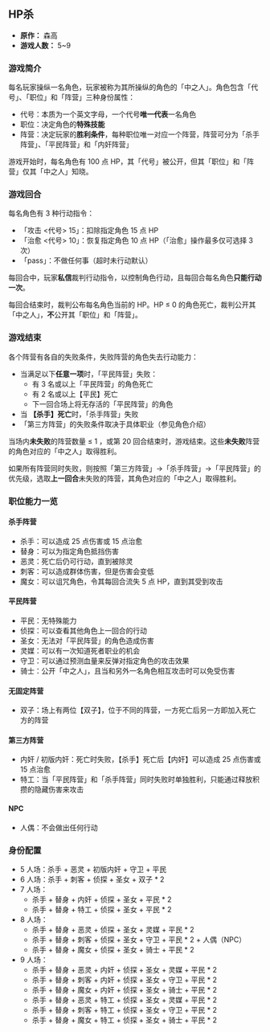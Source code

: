 ## HP杀

- **原作：** 森高
- **游戏人数：** 5~9

### 游戏简介

每名玩家操纵一名角色，玩家被称为其所操纵的角色的「中之人」。角色包含「代号」、「职位」和「阵营」三种身份属性：
 - 代号：本质为一个英文字母，一个代号**唯一代表**一名角色
 - 职位：决定角色的**特殊技能**
 - 阵营：决定玩家的**胜利条件**，每种职位唯一对应一个阵营，阵营可分为「杀手阵营」、「平民阵营」和「内奸阵营」

游戏开始时，每名角色有 100 点 HP，其「代号」被公开，但其「职位」和「阵营」仅其「中之人」知晓。

### 游戏回合

每名角色有 3 种行动指令：
 - 「攻击 <代号> 15」：扣除指定角色 15 点 HP
 - 「治愈 <代号> 10」：恢复指定角色 10 点 HP（「治愈」操作最多仅可选择 3 次）
 - 「pass」：不做任何事（超时未行动默认）

每回合中，玩家**私信**裁判行动指令，以控制角色行动，且每回合每名角色**只能行动一次**。

每回合结束时，裁判公布每名角色当前的 HP。HP ≤ 0 的角色死亡，裁判公开其「中之人」，**不**公开其「职位」和「阵营」。

### 游戏结束

各个阵营有各自的失败条件，失败阵营的角色失去行动能力：
- 当满足以下**任意一项**时，「平民阵营」失败：
    - 有 3 名或以上「平民阵营」的角色死亡
    - 有 2 名或以上【平民】死亡
    - 下一回合场上将无存活的「平民阵营」的角色
- 当 **【杀手】死亡**时，「杀手阵营」失败
- 「第三方阵营」的失败条件取决于具体职业（参见角色介绍）

当场内**未失败**的阵营数量 ≤ 1 ，或第 20 回合结束时，游戏结束。这些**未失败**阵营的角色对应的「中之人」取得胜利。

如果所有阵营同时失败，则按照「第三方阵营」→「杀手阵营」→「平民阵营」的优先级，选取**上一回合**未失败的阵营，其角色对应的「中之人」取得胜利。

### 职位能力一览

#### 杀手阵营

- 杀手：可以造成 25 点伤害或 15 点治愈
- 替身：可以为指定角色抵挡伤害
- 恶灵：死亡后仍可行动，直到被除灵
- 刺客：可以造成群体伤害，但是伤害会变低
- 魔女：可以诅咒角色，令其每回合流失 5 点 HP，直到其受到攻击

#### 平民阵营

- 平民：无特殊能力
- 侦探：可以查看其他角色上一回合的行动
- 圣女：无法对「平民阵营」的角色造成伤害
- 灵媒：可以有一次知道死者职业的机会
- 守卫：可以通过预测血量来反弹对指定角色的攻击效果
- 骑士：公开「中之人」，且当和另外一名角色相互攻击时可以免受伤害

#### 无固定阵营

- 双子：场上有两位【双子】，位于不同的阵营，一方死亡后另一方即加入死亡方的阵营

#### 第三方阵营

- 内奸 / 初版内奸：死亡时失败，【杀手】死亡后【内奸】可以造成 25 点伤害或 15 点治愈
- 特工：当「平民阵营」和「杀手阵营」同时失败时单独胜利，只能通过释放积攒的隐藏伤害来攻击

#### NPC

- 人偶：不会做出任何行动

### 身份配置

- 5 人场：杀手 + 恶灵 + 初版内奸 + 守卫 + 平民
- 6 人场：杀手 + 刺客 + 侦探 + 圣女 + 双子 * 2
- 7 人场：
    - 杀手 + 替身 + 内奸 + 侦探 + 圣女 + 平民 * 2
    - 杀手 + 替身 + 特工 + 侦探 + 圣女 + 平民 * 2
- 8 人场：
    - 杀手 + 替身 + 恶灵 + 侦探 + 圣女 + 灵媒 + 平民 * 2
    - 杀手 + 替身 + 刺客 + 侦探 + 圣女 + 守卫 + 平民 * 2 + 人偶（NPC）
    - 杀手 + 替身 + 魔女 + 侦探 + 圣女 + 骑士 + 平民 * 2
- 9 人场：
    - 杀手 + 替身 + 恶灵 + 内奸 + 侦探 + 圣女 + 灵媒 + 平民 * 2
    - 杀手 + 替身 + 刺客 + 内奸 + 侦探 + 圣女 + 守卫 + 平民 * 2
    - 杀手 + 替身 + 魔女 + 内奸 + 侦探 + 圣女 + 骑士 + 平民 * 2
    - 杀手 + 替身 + 恶灵 + 特工 + 侦探 + 圣女 + 灵媒 + 平民 * 2
    - 杀手 + 替身 + 刺客 + 特工 + 侦探 + 圣女 + 守卫 + 平民 * 2
    - 杀手 + 替身 + 魔女 + 特工 + 侦探 + 圣女 + 骑士 + 平民 * 2
